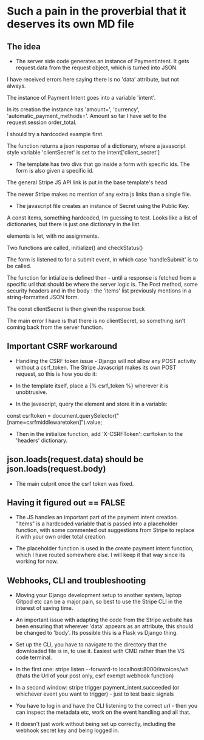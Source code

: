 # Such a pain in the proverbial that it deserves its own MD file

## The idea

- The server side code generates an instance of PaymentIntent.
  It gets request.data from the request object, which is turned into JSON.

I have received errors here saying there is no 'data' attribute, but not always.

The instance of Payment Intent goes into a variable 'intent'.

In its creation the instance has 'amount=', 'currency',
'automatic_payment_methods='. Amount so far I have set to the request.session
order_total.

I should try a hardcoded example first.

The function returns a json response of a dictionary, where a javascript
style variable 'clientSecret' is set to the intent['client_secret']

- The template has two divs that go inside a form with specific ids. The form
  is also given a specific id.

The general Stripe JS API link is put in the base template's head

The newer Stripe makes no mention of any extra js links than a single file.

- The javascript file creates an instance of Secret using the Public Key.

A const items, something hardcoded, Im guessing to test. Looks like a list of
dictionaries, but there is just one dictionary in the list.

elements is let, with no assignments.

Two functions are called, initialize() and checkStatus()

The form is listened to for a submit event, in which case 'handleSubmit' is to
be called.

The function for intialize is defined then - until a response is fetched from
a specific url that should be where the server logic is. The Post method,
some security headers and in the body : the 'items' list previously mentions in
a string-formatted JSON form.

The const clientSecret is then given the response back

The main error I have is that there is no clientSecret, so something isn't
coming back from the server function.

## Important CSRF workaround

- Handling the CSRF token issue - Django will not allow any POST activity
  without a csrf_token. The Stripe Javascript makes its own POST request, so
  this is how you do it:

- In the template itself, place a {% csrf_token %} wherever it is unobtrusive.

- In the javascript, query the element and store it in a variable:

const csrftoken = document.querySelector("[name=csrfmiddlewaretoken]").value;

- Then in the initialize function, add 'X-CSRFToken': csrftoken to the 'headers'
  dictionary.

## json.loads(request.data) should be json.loads(request.body)

- The main culprit once the csrf token was fixed.

## Having it figured out == FALSE

- The JS handles an important part of the payment intent creation. "Items" is
  a hardcoded variable that is passed into a placeholder function, with some
  commented out suggestions from Stripe to replace it with your own order total
  creation.

- The placeholder function is used in the create payment intent function, which
  I have routed somewhere else. I will keep it that way since its working for 
  now.

## Webhooks, CLI and troubleshooting

- Moving your Django development setup to another system, laptop Gitpod etc
can be a major pain, so best to use the Stripe CLI in the interest of saving
time. 

- An important issue with adapting the code from the Stripe website has been
ensuring that wherever 'data' appears as an attribute, this should be changed
to 'body'. Its possible this is a Flask vs Django thing. 

- Set up the CLI, you have to navigate to the directory that the downloaded
file is in, to use it. Easiest with CMD rather than the VS code terminal.

- In the first one: stripe listen --forward-to localhost:8000/invoices/wh
(thats the Url of your post only, csrf exempt webhook function)

- In a second window: stripe trigger payment_intent.succeeded (or whichever 
event you want to trigger) - just to test basic signals

- You have to log in and have the CLI listening to the correct url - then you 
can inspect the metadata etc, work on the event handling and all that.

- It doesn't just work without being set up correctly, including the webhook
secret key and being logged in. 

